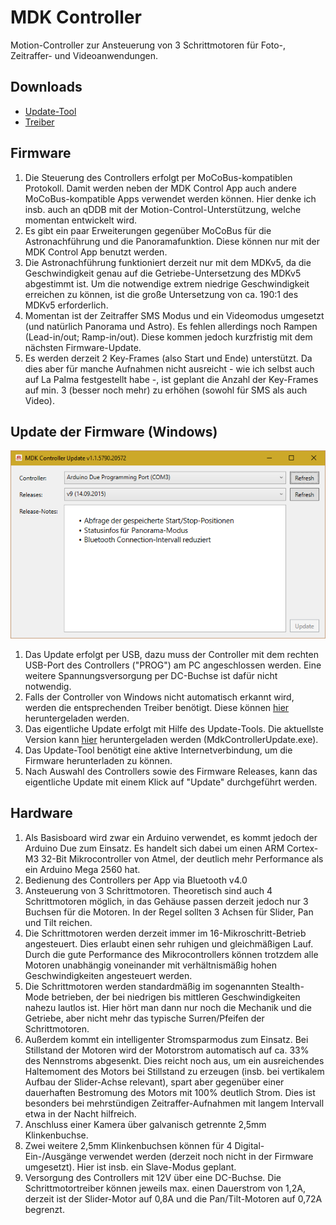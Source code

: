 # MDK Controller
Motion-Controller zur Ansteuerung von 3 Schrittmotoren für Foto-, Zeitraffer- und Videoanwendungen.

## Downloads

* [Update-Tool](https://github.com/milindur/MdkControllerUpdate/releases/download/v1.4/MdkControllerUpdate.exe)
* [Treiber](https://github.com/milindur/MdkControllerUpdate/releases/download/v1.2/drivers.zip)

## Firmware

1. Die Steuerung des Controllers erfolgt per MoCoBus-kompatiblen Protokoll. Damit werden neben der MDK Control App auch andere MoCoBus-kompatible Apps verwendet werden können. Hier denke ich insb. auch an qDDB mit der Motion-Control-Unterstützung, welche momentan entwickelt wird.
2. Es gibt ein paar Erweiterungen gegenüber MoCoBus für die Astronachführung und die Panoramafunktion. Diese können nur mit der MDK Control App benutzt werden.
3. Die Astronachführung funktioniert derzeit nur mit dem MDKv5, da die Geschwindigkeit genau auf die Getriebe-Untersetzung des MDKv5 abgestimmt ist. Um die notwendige extrem niedrige Geschwindigkeit erreichen zu können, ist die große Untersetzung von ca. 190:1 des MDKv5 erforderlich.
4. Momentan ist der Zeitraffer SMS Modus und ein Videomodus umgesetzt (und natürlich Panorama und Astro). Es fehlen allerdings noch Rampen (Lead-in/out; Ramp-in/out). Diese kommen jedoch kurzfristig mit dem nächsten Firmware-Update.
5. Es werden derzeit 2 Key-Frames (also Start und Ende) unterstützt. Da dies aber für manche Aufnahmen nicht ausreicht - wie ich selbst auch auf La Palma festgestellt habe -, ist geplant die Anzahl der Key-Frames auf min. 3 (besser noch mehr) zu erhöhen (sowohl für SMS als auch Video).

## Update der Firmware (Windows)

![Screenshot des Update-Tools](https://raw.githubusercontent.com/milindur/MdkControllerUpdate/master/images/mdk-controller-update.png)

1. Das Update erfolgt per USB, dazu muss der Controller mit dem rechten USB-Port des Controllers ("PROG") am PC angeschlossen werden. Eine weitere Spannungsversorgung per DC-Buchse ist dafür nicht notwendig.
2. Falls der Controller von Windows nicht automatisch erkannt wird, werden die entsprechenden Treiber benötigt.
   Diese können [hier](https://github.com/milindur/MdkControllerUpdate/releases/download/v1.1/drivers.zip) heruntergeladen werden.
3. Das eigentliche Update erfolgt mit Hilfe des Update-Tools. Die aktuellste Version kann [hier](https://github.com/milindur/MdkControllerUpdate/releases) heruntergeladen werden (MdkControllerUpdate.exe).
4. Das Update-Tool benötigt eine aktive Internetverbindung, um die Firmware herunterladen zu können.
5. Nach Auswahl des Controllers sowie des Firmware Releases, kann das eigentliche Update mit einem Klick auf "Update" durchgeführt werden.

## Hardware

1. Als Basisboard wird zwar ein Arduino verwendet, es kommt jedoch der Arduino Due zum Einsatz. Es handelt sich dabei um einen ARM Cortex-M3 32-Bit Mikrocontroller von Atmel, der deutlich mehr Performance als ein Arduino Mega 2560 hat.
2. Bedienung des Controllers per App via Bluetooth v4.0
3. Ansteuerung von 3 Schrittmotoren. Theoretisch sind auch 4 Schrittmotoren möglich, in das Gehäuse passen derzeit jedoch nur 3 Buchsen für die Motoren. In der Regel sollten 3 Achsen für Slider, Pan und Tilt reichen.
4. Die Schrittmotoren werden derzeit immer im 16-Mikroschritt-Betrieb angesteuert. Dies erlaubt einen sehr ruhigen und gleichmäßigen Lauf. Durch die gute Performance des Mikrocontrollers können trotzdem alle Motoren unabhängig voneinander mit verhältnismäßig hohen Geschwindigkeiten angesteuert werden.
5. Die Schrittmotoren werden standardmäßig im sogenannten Stealth-Mode betrieben, der bei niedrigen bis mittleren Geschwindigkeiten nahezu lautlos ist. Hier hört man dann nur noch die Mechanik und die Getriebe, aber nicht mehr das typische Surren/Pfeifen der Schrittmotoren.
6. Außerdem kommt ein intelligenter Stromsparmodus zum Einsatz. Bei Stillstand der Motoren wird der Motorstrom automatisch auf ca. 33% des Nennstroms abgesenkt. Dies reicht noch aus, um ein ausreichendes Haltemoment des Motors bei Stillstand zu erzeugen (insb. bei vertikalem Aufbau der Slider-Achse relevant), spart aber gegenüber einer dauerhaften Bestromung des Motors mit 100% deutlich Strom. Dies ist besonders bei mehrstündigen Zeitraffer-Aufnahmen mit langem Intervall etwa in der Nacht hilfreich.
7. Anschluss einer Kamera über galvanisch getrennte 2,5mm Klinkenbuchse.
8. Zwei weitere 2,5mm Klinkenbuchsen können für 4 Digital-Ein-/Ausgänge verwendet werden (derzeit noch nicht in der Firmware umgesetzt). Hier ist insb. ein Slave-Modus geplant.
9. Versorgung des Controllers mit 12V über eine DC-Buchse. Die Schrittmotortreiber können jeweils max. einen Dauerstrom von 1,2A, derzeit ist der Slider-Motor auf 0,8A und die Pan/Tilt-Motoren auf 0,72A begrenzt.
